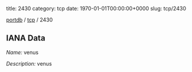 title: 2430
category: tcp
date: 1970-01-01T00:00:00+0000
slug: tcp/2430

[portdb](/) / [tcp](/category/tcp.html) / 2430


## IANA Data

_Name:_ venus

_Description:_ venus

